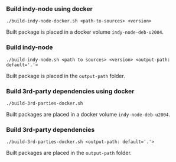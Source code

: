 ### Build indy-node using docker

```
./build-indy-node-docker.sh <path-to-sources> <version>
```
Built package is placed in a docker volume `indy-node-deb-u2004`. 

### Build indy-node

```
./build-indy-node.sh <path to sources> <version> <output-path: default='.'>
```

Built package is placed in the `output-path` folder.

### Build 3rd-party dependencies using docker

```
./build-3rd-parties-docker.sh
```

Built packages are placed in a docker volume `indy-node-deb-u2004`.

### Build 3rd-party dependencies

```
./build-3rd-parties-docker.sh <output-path: default='.'>
```

Built packages are placed in the `output-path` folder.
